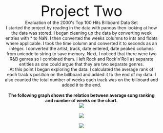 <center>
<br>
<font size="32">Project Two</font>
<br>
Evaluation of the 2000's Top 100 Hits Billboard Data Set


<br>
I started the project by reading in the data with pandas then looking at how the data was stored.  I began cleaning up the data by converting week entries with * to NaN.  I then converted the weeks columns to ints and floats where applicable.  I took the time column and converted it to seconds as an integer.  I converted the artist, track, date entered, date peaked columns from unicode to string to save memory.  Next, I noticed that there were two R&B genres so I combined them.  I left Rock and Rock'n'Roll as separate entities as one could argue that they are two separate genres.
<br>
At this point I began exploring the data.  I calculated the average rank of each track's position on the billboard and added it to the end of my data.  I also counted the total number of weeks each track was on the billboard and added it to the end.
<br>
<br><b>The following graph shows the relation between average song ranking and number of weeks on the chart.</b>
<br>
<img src="https://jasanford24.github.io/images/billboard_scatter.png">
<br>
<br>
<img src="https://jasanford24.github.io/images/falloff_line.png">
<br><br>
<img src="https://jasanford24.github.io/images/genres_bar.png">
</center>

